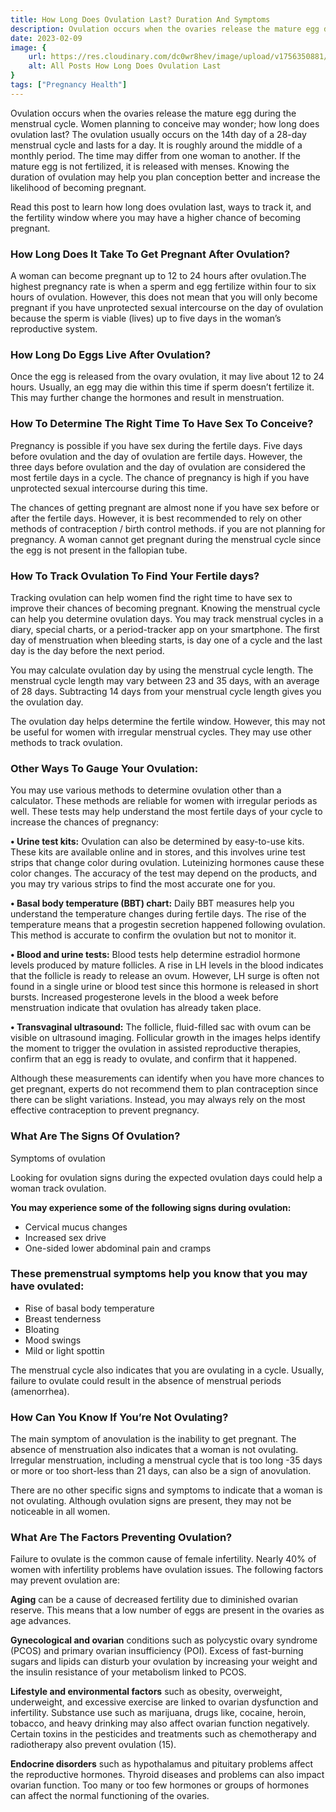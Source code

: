 ```yaml
---
title: How Long Does Ovulation Last? Duration And Symptoms
description: Ovulation occurs when the ovaries release the mature egg during the menstrual cycle. Women planning to conceive may wonder; how long does ovulation last? The ovulation usually occurs on the 14th day of a 28-day menstrual...
date: 2023-02-09
image: {
    url: https://res.cloudinary.com/dc0wr8hev/image/upload/v1756350881/How_Long_Does_Ovulation_Last_1_fb6fg7.webp ,
    alt: All Posts How Long Does Ovulation Last
}
tags: ["Pregnancy Health"]
---
```

Ovulation occurs when the ovaries release the mature egg during the menstrual cycle. Women planning to conceive may wonder; how long does ovulation last? The ovulation usually occurs on the 14th day of a 28-day menstrual cycle and lasts for a day. It is roughly around the middle of a monthly period. The time may differ from one woman to another. If the mature egg is not fertilized, it is released with menses. Knowing the duration of ovulation may help you plan conception better and increase the likelihood of becoming pregnant.

Read this post to learn how long does ovulation last, ways to track it, and the fertility window where you may have a higher chance of becoming pregnant.

### How Long Does It Take To Get Pregnant After Ovulation?

A woman can become pregnant up to 12 to 24 hours after ovulation.The highest pregnancy rate is when a sperm and egg fertilize within four to six hours of ovulation. However, this does not mean that you will only become pregnant if you have unprotected sexual intercourse on the day of ovulation because the sperm is viable (lives) up to five days in the woman’s reproductive system.

### How Long Do Eggs Live After Ovulation? 

<!-- ![Ovulation](https://img1.wsimg.com/isteam/ip/7d906beb-bc9b-4377-9b06-b22a3566899c/images.jpeg-78.jpg/:/cr=t:0%25,l:0%25,w:100%25,h:100%25/rs=w:1280) -->

Once the egg is released from the ovary ovulation, it may live about 12 to 24 hours. Usually, an egg may die within this time if sperm doesn’t fertilize it. This may further change the hormones and result in menstruation.

### How To Determine The Right Time To Have Sex To Conceive?

Pregnancy is possible if you have sex during the fertile days. Five days before ovulation and the day of ovulation are fertile days. However, the three days before ovulation and the day of ovulation are considered the most fertile days in a cycle. The chance of pregnancy is high if you have unprotected sexual intercourse during this time.

The chances of getting pregnant are almost none if you have sex before or after the fertile days. However, it is best recommended to rely on other methods of contraception / birth control methods. if you are not planning for pregnancy. A woman cannot get pregnant during the menstrual cycle since the egg is not present in the fallopian tube.

### How To Track Ovulation To Find Your Fertile days? 


Tracking ovulation can help women find the right time to have sex to improve their chances of becoming pregnant. Knowing the menstrual cycle can help you determine ovulation days. You may track menstrual cycles in a diary, special charts, or a period-tracker app on your smartphone. The first day of menstruation when bleeding starts, is day one of a cycle and the last day is the day before the next period.

You may calculate ovulation day by using the menstrual cycle length. The menstrual cycle length may vary between 23 and 35 days, with an average of 28 days. Subtracting 14 days from your menstrual cycle length gives you the ovulation day.

The ovulation day helps determine the fertile window. However, this may not be useful for women with irregular menstrual cycles. They may use other methods to track ovulation.

### Other Ways To Gauge Your Ovulation:

You may use various methods to determine ovulation other than a calculator. These methods are reliable for women with irregular periods as well. These tests may help understand the most fertile days of your cycle to increase the chances of pregnancy:

**• Urine test kits:** Ovulation can also be determined by easy-to-use kits. These kits are available online and in stores, and this involves urine test strips that change color during ovulation. Luteinizing hormones cause these color changes. The accuracy of the test may depend on the products, and you may try various strips to find the most accurate one for you.

**• Basal body temperature (BBT) chart:** Daily BBT measures help you understand the temperature changes during fertile days. The rise of the temperature means that a progestin secretion happened following ovulation. This method is accurate to confirm the ovulation but not to monitor it.

**• Blood and urine tests:** Blood tests help determine estradiol hormone levels produced by mature follicles. A rise in LH levels in the blood indicates that the follicle is ready to release an ovum. However, LH surge is often not found in a single urine or blood test since this hormone is released in short bursts. Increased progesterone levels in the blood a week before menstruation indicate that ovulation has already taken place.

**• Transvaginal ultrasound:** The follicle, fluid-filled sac with ovum can be visible on ultrasound imaging. Follicular growth in the images helps identify the moment to trigger the ovulation in assisted reproductive therapies, confirm that an egg is ready to ovulate, and confirm that it happened.

Although these measurements can identify when you have more chances to get pregnant, experts do not recommend them to plan contraception since there can be slight variations. Instead, you may always rely on the most effective contraception to prevent pregnancy.

### What Are The Signs Of Ovulation? 

<!-- ![Symptoms of ovulation](https://img1.wsimg.com/isteam/ip/7d906beb-bc9b-4377-9b06-b22a3566899c/images.jpeg-76.jpg/:/rs=w:1280) -->
Symptoms of ovulation

Looking for ovulation signs during the expected ovulation days could help a woman track ovulation. 

**You may experience some of the following signs during ovulation:**

- Cervical mucus changes
- Increased sex drive
- One-sided lower abdominal pain and cramps

### These premenstrual symptoms help you know that you may have ovulated:

- Rise of basal body temperature
- Breast tenderness
- Bloating
- Mood swings
- Mild or light spottin

The menstrual cycle also indicates that you are ovulating in a cycle. Usually, failure to ovulate could result in the absence of menstrual periods (amenorrhea).

### How Can You Know If You’re Not Ovulating?

The main symptom of anovulation is the inability to get pregnant. The absence of menstruation also indicates that a woman is not ovulating. Irregular menstruation, including a menstrual cycle that is too long
-35 days or more or too short-less than 21 days, can also be a sign of anovulation.

There are no other specific signs and symptoms to indicate that a woman is not ovulating. Although ovulation signs are present, they may not be noticeable in all women.

### What Are The Factors Preventing Ovulation?

Failure to ovulate is the common cause of female infertility. Nearly 40% of women with infertility problems have ovulation issues. The following factors may prevent ovulation are:


**Aging** can be a cause of decreased fertility due to diminished ovarian reserve. This means that a low number of eggs are present in the ovaries as age advances.

**Gynecological and ovarian** conditions such as polycystic ovary syndrome (PCOS) and primary ovarian insufficiency (POI). Excess of fast-burning sugars and lipids can disturb your ovulation by increasing your weight and the insulin resistance of your metabolism linked to PCOS.

**Lifestyle and environmental factors** such as obesity, overweight, underweight, and excessive exercise are linked to ovarian dysfunction and infertility. Substance use such as marijuana, drugs like, cocaine, heroin, tobacco, and heavy drinking may also affect ovarian function negatively. Certain toxins in the pesticides and treatments such as chemotherapy and radiotherapy also prevent ovulation (15).

**Endocrine disorders** such as hypothalamus and pituitary problems affect the reproductive hormones. Thyroid diseases and problems can also impact ovarian function. Too many or too few hormones or groups of hormones can affect the normal functioning of the ovaries.